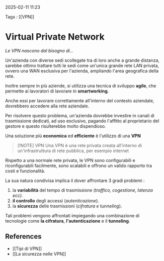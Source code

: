 2025-02-11 11:23

Tags : [[VPN]]

# Virtual Private Network

*Le VPN nascono dal bisogno di...*

Un'azienda con diverse sedi scollegate tra di loro anche a grande distanza, sarebbe ottimo trattare tutti le sedi come un'unica grande rete LAN privata, ovvero una WAN esclusiva per l'azienda, ampliando l'area geografica della rete.

Inoltre sempre in più aziende, si utilizza una tecnica di sviluppo **agile**, che permette ai lavoratori di lavorare in **smartworking**.

Anche essi per lavorare correttamente all'interno del contesto aziendale, dovrebbero accedere alla rete aziendale. 

Per risolvere questo problema, un'azienda dovrebbe investire in canali di trasmissione dedicati, ad uso esclusivo, pagando l'affitto al proprietario del gestore e questo risulterebbe molto dispendioso.

Una soluzione più **economica** ed **efficiente** è l'utilizzo di una **VPN** 


> [!NOTE] VPN
> Una VPN è una rete privata creata all'interno di un'infrastruttura di rete pubblica, per esempio internet
> 

Rispetto a una normale rete privata, le VPN sono configurabili e riconfigurabili facilmente, sono scalabili e offrono un valido rapporto tra costi e funzionalità. 

La sua natura condivisa implica il dover affrontare 3 gradi problemi : 
1. la **variabilità** del tempo di trasmissione (*traffico, cogestione, latenza ecc)*.
2. **il controllo** degli accessi (*autenticazione*).
3. la **sicurezza** delle trasmissioni (*cifratura e tunneling*).

Tali problemi vengono affrontati impiegando una combinazione di tecnologie come **la cifratura**, **l'autenticazione** e il **tunneling**.
## References

- [[Tipi di VPN]]
- [[La sicurezza nelle VPN]]